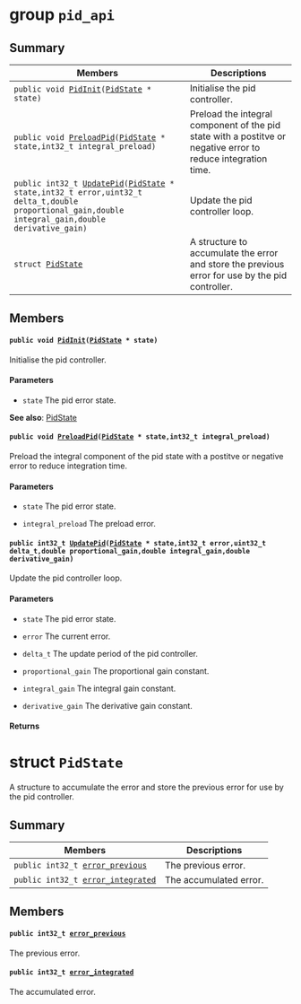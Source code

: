 # group `pid_api` 

## Summary

 Members                        | Descriptions                                
--------------------------------|---------------------------------------------
`public void `[`PidInit`](#group__pid__api_1ga252747f3b4f2241856f88641e104a785)`(`[`PidState`](#structPidState)` * state)`            | Initialise the pid controller.
`public void `[`PreloadPid`](#group__pid__api_1gaa22eb9d3cdfd214772d033a9fd4d5b3b)`(`[`PidState`](#structPidState)` * state,int32_t integral_preload)`            | Preload the integral component of the pid state with a postitve or negative error to reduce integration time.
`public int32_t `[`UpdatePid`](#group__pid__api_1gac67cc69c03ad452a9f640676e92be8e5)`(`[`PidState`](#structPidState)` * state,int32_t error,uint32_t delta_t,double proportional_gain,double integral_gain,double derivative_gain)`            | Update the pid controller loop.
`struct `[`PidState`](api-pid_api.md#structPidState) | A structure to accumulate the error and store the previous error for use by the pid controller.

## Members

#### `public void `[`PidInit`](#group__pid__api_1ga252747f3b4f2241856f88641e104a785)`(`[`PidState`](#structPidState)` * state)` 

Initialise the pid controller.

#### Parameters
* `state` The pid error state. 

**See also**: [PidState](#structPidState)

#### `public void `[`PreloadPid`](#group__pid__api_1gaa22eb9d3cdfd214772d033a9fd4d5b3b)`(`[`PidState`](#structPidState)` * state,int32_t integral_preload)` 

Preload the integral component of the pid state with a postitve or negative error to reduce integration time.

#### Parameters
* `state` The pid error state. 

* `integral_preload` The preload error.

#### `public int32_t `[`UpdatePid`](#group__pid__api_1gac67cc69c03ad452a9f640676e92be8e5)`(`[`PidState`](#structPidState)` * state,int32_t error,uint32_t delta_t,double proportional_gain,double integral_gain,double derivative_gain)` 

Update the pid controller loop.

#### Parameters
* `state` The pid error state. 

* `error` The current error. 

* `delta_t` The update period of the pid controller. 

* `proportional_gain` The proportional gain constant. 

* `integral_gain` The integral gain constant. 

* `derivative_gain` The derivative gain constant. 

#### Returns

# struct `PidState` 

A structure to accumulate the error and store the previous error for use by the pid controller.

## Summary

 Members                        | Descriptions                                
--------------------------------|---------------------------------------------
`public int32_t `[`error_previous`](api-pid_api.md#structPidState_1ac18328849b77c6ff138e3f8326887942) | The previous error.
`public int32_t `[`error_integrated`](api-pid_api.md#structPidState_1a069073b6783c49fe6ba5eb8882884e0f) | The accumulated error.

## Members

#### `public int32_t `[`error_previous`](api-pid_api.md#structPidState_1ac18328849b77c6ff138e3f8326887942) 

The previous error.

#### `public int32_t `[`error_integrated`](api-pid_api.md#structPidState_1a069073b6783c49fe6ba5eb8882884e0f) 

The accumulated error.

